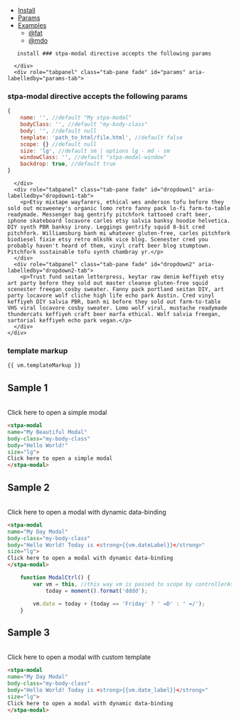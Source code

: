 <div class="bs-example bs-example-tabs" role="tabpanel" data-example-id="togglable-tabs">
    <ul class="nav tabs-vertical col-sm-2" role="tablist">
        <li role="presentation" class="active">
            <a href="#install" id="install-tab" role="tab" data-toggle="tab" aria-controls="install" aria-expanded="true">Install</a></li>
        <li role="presentation" class="">
            <a href="#params" role="tab" id="params-tab" data-toggle="tab" aria-controls="params" aria-expanded="false">Params</a></li>
      <li role="presentation" class="dropdown">
        <a href="#" id="myTabDrop1" class="dropdown-toggle" data-toggle="dropdown" aria-controls="myTabDrop1-contents" aria-expanded="false">Examples <span class="caret"></span></a>
        <ul class="dropdown-menu" role="menu" aria-labelledby="myTabDrop1" id="myTabDrop1-contents">
          <li><a href="#dropdown1" tabindex="-1" role="tab" id="dropdown1-tab" data-toggle="tab" aria-controls="dropdown1">@fat</a></li>
          <li><a href="#dropdown2" tabindex="-1" role="tab" id="dropdown2-tab" data-toggle="tab" aria-controls="dropdown2">@mdo</a></li>
        </ul>
      </li>
    </ul>
    <div id="" class="tab-content">
      <div role="tabpanel" class="tab-pane fade active in" id="install" aria-labelledby="install-tab">

       install ### stpa-modal directive accepts the following params

      </div>
      <div role="tabpanel" class="tab-pane fade" id="params" aria-labelledby="params-tab">

### stpa-modal directive accepts the following params

```js
{
    name: '', //default "My stpa-modal"
    bodyClass: '', //default "my-body-class"
    body: '', //default null
    template: 'path_to_html/file.html', //default false
    scope: {} //default null 
    size: 'lg', //default sm | options lg - md - sm
    windowClass: '', //default "stpa-modal-window"
    backdrop: true, //default true 
}
```

      </div>
      <div role="tabpanel" class="tab-pane fade" id="dropdown1" aria-labelledby="dropdown1-tab">
        <p>Etsy mixtape wayfarers, ethical wes anderson tofu before they sold out mcsweeney's organic lomo retro fanny pack lo-fi farm-to-table readymade. Messenger bag gentrify pitchfork tattooed craft beer, iphone skateboard locavore carles etsy salvia banksy hoodie helvetica. DIY synth PBR banksy irony. Leggings gentrify squid 8-bit cred pitchfork. Williamsburg banh mi whatever gluten-free, carles pitchfork biodiesel fixie etsy retro mlkshk vice blog. Scenester cred you probably haven't heard of them, vinyl craft beer blog stumptown. Pitchfork sustainable tofu synth chambray yr.</p>
      </div>
      <div role="tabpanel" class="tab-pane fade" id="dropdown2" aria-labelledby="dropdown2-tab">
        <p>Trust fund seitan letterpress, keytar raw denim keffiyeh etsy art party before they sold out master cleanse gluten-free squid scenester freegan cosby sweater. Fanny pack portland seitan DIY, art party locavore wolf cliche high life echo park Austin. Cred vinyl keffiyeh DIY salvia PBR, banh mi before they sold out farm-to-table VHS viral locavore cosby sweater. Lomo wolf viral, mustache readymade thundercats keffiyeh craft beer marfa ethical. Wolf salvia freegan, sartorial keffiyeh echo park vegan.</p>
      </div>
    </div>
  </div>



### template markup
```html
{{ vm.templateMarkup }}
```

## Sample 1
<stpa-modal
name="My Beautiful Modal"
body-class="my-body-class"
body="Hello World!"
size="lg">                     
Click here to open a simple modal
</stpa-modal>

```html
<stpa-modal
name="My Beautiful Modal"
body-class="my-body-class"
body="Hello World!"
size="lg">                     
Click here to open a simple modal
</stpa-modal>
```


## Sample 2
<stpa-modal
name="My Day Modal"
body-class="my-body-class"
body="Hello World! Today is <strong>{{vm.date}}</strong>"
size="lg">                     
Click here to open a modal with dynamic data-binding
</stpa-modal>

```html
<stpa-modal
name="My Day Modal"
body-class="my-body-class"
body="Hello World! Today is <strong>{{vm.dateLabel}}</strong>"
size="lg">                     
Click here to open a modal with dynamic data-binding
</stpa-modal>
```

```js
    function ModalCtrl() {
        var vm = this, //this way vm is passed to scope by controllerAs syntax with no using of $scope
            today = moment().format('dddd');

        vm.date = today + (today == 'Friday' ? ' =D' : ' =/');
    }
```

## Sample 3
<stpa-modal
name="My Modal With Template"
body-class="my-body-class"
template="sample-template.html"
size="lg">                     
Click here to open a modal with custom template
</stpa-modal>

```html
<stpa-modal
name="My Day Modal"
body-class="my-body-class"
body="Hello World! Today is <strong>{{vm.date_label}}</strong>"
size="lg">                     
Click here to open a modal with dynamic data-binding
</stpa-modal>
```
